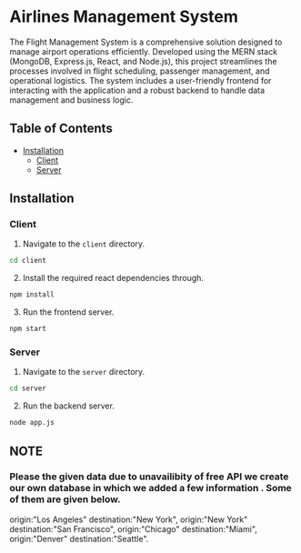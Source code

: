 # Airlines Management System

The Flight Management System is a comprehensive solution designed to manage airport operations efficiently. Developed using the MERN stack (MongoDB, Express.js, React, and Node.js), this project streamlines the processes involved in flight scheduling, passenger management, and operational logistics. The system includes a user-friendly frontend for interacting with the application and a robust backend to handle data management and business logic.

## Table of Contents

- [Installation](#Installation)
  - [Client](#Client)
  - [Server](#Server)

## Installation

### Client

1. Navigate to the `client` directory.

```bash
cd client
```

2. Install the required react dependencies through.

```bash
npm install
```

3. Run the frontend server.

```bash
npm start
```


### Server

1. Navigate to the `server` directory.

```bash
cd server
```

2. Run the backend server.

```bash
node app.js
```
## NOTE
### Please the given data due to unavailibity of free API we create our own database in which we added a few information . Some of them are given below.
origin:"Los Angeles"
destination:"New York",
origin:"New York"
destination:"San Francisco",
origin:"Chicago"
destination:"Miami",
origin:"Denver"
destination:"Seattle".
